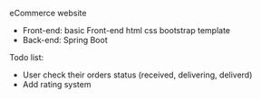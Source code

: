 eCommerce website
- Front-end: basic Front-end html css bootstrap template
- Back-end: Spring Boot

Todo list:
- User check their orders status (received, delivering, deliverd)
- Add rating system